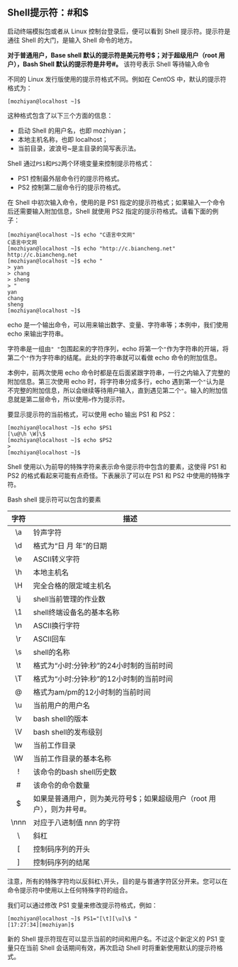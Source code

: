 ## Shell提示符：#和$

启动终端模拟包或者从 Linux 控制台登录后，便可以看到 Shell 提示符。提示符是通往 Shell 的大门，是输入 Shell 命令的地方。

**对于普通用户，Base shell 默认的提示符是美元符号\$；对于超级用户（root 用户），Bash Shell 默认的提示符是井号\#。** 该符号表示 Shell 等待输入命令

不同的 Linux 发行版使用的提示符格式不同。例如在 CentOS 中，默认的提示符格式为：
```
[mozhiyan@localhost ~]$
```
这种格式包含了以下三个方面的信息：
- 启动 Shell 的用户名，也即 mozhiyan；
- 本地主机名称，也即 localhost；
- 当前目录，波浪号~是主目录的简写表示法。

Shell 通过`PS1`和`PS2`两个环境变量来控制提示符格式：
- PS1 控制最外层命令行的提示符格式。
- PS2 控制第二层命令行的提示符格式。

在 Shell 中初次输入命令，使用的是 PS1 指定的提示符格式；如果输入一个命令后还需要输入附加信息，Shell 就使用 PS2 指定的提示符格式。请看下面的例子：
```
[mozhiyan@localhost ~]$ echo "C语言中文网"
C语言中文网
[mozhiyan@localhost ~]$ echo "http://c.biancheng.net"
http://c.biancheng.net
[mozhiyan@localhost ~]$ echo "
> yan
> chang
> sheng
> "
yan
chang
sheng
[mozhiyan@localhost ~]$
```
echo 是一个输出命令，可以用来输出数字、变量、字符串等；本例中，我们使用 echo 来输出字符串。

字符串是一组由`" "`包围起来的字符序列，echo 将第一个`"`作为字符串的开端，将第二个`"`作为字符串的结尾。此处的字符串就可以看做 echo 命令的附加信息。

本例中，前两次使用 echo 命令时都是在后面紧跟字符串，一行之内输入了完整的附加信息。第三次使用 echo 时，将字符串分成多行，echo 遇到第一个`"`认为是不完整的附加信息，所以会继续等待用户输入，直到遇见第二个`"`。输入的附加信息就是第二层命令，所以使用`>`作为提示符。

要显示提示符的当前格式，可以使用 echo 输出 PS1 和 PS2：
```
[mozhiyan@localhost ~]$ echo $PS1
[\u@\h \W]\$
[mozhiyan@localhost ~]$ echo $PS2
>
[mozhiyan@localhost ~]$ 
```
Shell 使用以`\`为前导的特殊字符来表示命令提示符中包含的要素，这使得 PS1 和 PS2 的格式看起来可能有点奇怪。下表展示了可以在 PS1 和 PS2 中使用的特殊字符。

Bash shell 提示符可以包含的要素

字符   | 描述
:----:|-------
\a	| 铃声字符
\d	| 格式为“日 月 年”的日期
\e	| ASCII转义字符
\h	| 本地主机名
\H	| 完全合格的限定域主机名
\j	| shell当前管理的作业数
\1	| shell终端设备名的基本名称
\n	| ASCII换行字符
\r	| ASCII回车
\s	| shell的名称
\t	| 格式为“小时:分钟:秒”的24小时制的当前时间
\T	| 格式为“小时:分钟:秒”的12小时制的当前时间
\@	| 格式为am/pm的12小时制的当前时间
\u	| 当前用户的用户名
\v	| bash shell的版本
\V	| bash shell的发布级别
\w	| 当前工作目录
\W	| 当前工作目录的基本名称
\!	| 该命令的bash shell历史数
\#	| 该命令的命令数量
\$	| 如果是普通用户，则为美元符号$；如果超级用户（root 用户），则为井号#。
\nnn|对应于八进制值 nnn 的字符
\\	| 斜杠
\[	| 控制码序列的开头
\]	| 控制码序列的结尾


注意，所有的特殊字符均以反斜杠```\```开头，目的是与普通字符区分开来。您可以在命令提示符中使用以上任何特殊字符的组合。

我们可以通过修改 PS1 变量来修改提示符格式，例如：
```
[mozhiyan@localhost ~]$ PS1="[\t][\u]\$ "
[17:27:34][mozhiyan]$ 
```
新的 Shell 提示符现在可以显示当前的时间和用户名。不过这个新定义的 PS1 变量只在当前 Shell 会话期间有效，再次启动 Shell 时将重新使用默认的提示符格式。
 